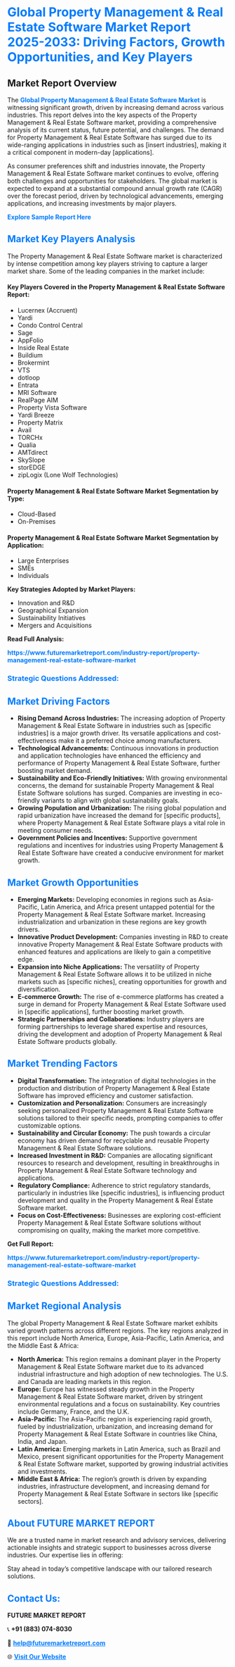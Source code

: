 <h1 style="color: #007BFF;">Global Property Management & Real Estate Software Market Report 2025-2033: Driving Factors, Growth Opportunities, and Key Players</h1>

<section id="overview">
<h2>Market Report Overview</h2>
<p>The <a href="https://www.futuremarketreport.com/industry-report/property-management-real-estate-software-market" style="color: #007BFF; text-decoration: none;"><strong>Global Property Management & Real Estate Software Market</strong></a> is witnessing significant growth, driven by increasing demand across various industries. This report delves into the key aspects of the Property Management & Real Estate Software market, providing a comprehensive analysis of its current status, future potential, and challenges. The demand for Property Management & Real Estate Software has surged due to its wide-ranging applications in industries such as [insert industries], making it a critical component in modern-day [applications].</p>
<p>As consumer preferences shift and industries innovate, the Property Management & Real Estate Software market continues to evolve, offering both challenges and opportunities for stakeholders. The global market is expected to expand at a substantial compound annual growth rate (CAGR) over the forecast period, driven by technological advancements, emerging applications, and increasing investments by major players.</p>
</section>

<section id="overview">
<p><a href="https://www.futuremarketreport.com/request-sample/reportId=57278" style="color: #007BFF; text-decoration: none;"><strong>Explore Sample Report Here</strong></a></p>
</section>

<section id="key-players">
<h2 style="color: #007BFF;">Market Key Players Analysis</h2>
<p>The Property Management & Real Estate Software market is characterized by intense competition among key players striving to capture a larger market share. Some of the leading companies in the market include:</p>
<h4>Key Players Covered in the Property Management & Real Estate Software Report:</h4>
<ul><li>Lucernex (Accruent)</li><li>Yardi</li><li>Condo Control Central</li><li>Sage</li><li>AppFolio</li><li>Inside Real Estate</li><li>Buildium</li><li>Brokermint</li><li>VTS</li><li>dotloop</li><li>Entrata</li><li>MRI Software</li><li>RealPage AIM</li><li>Property Vista Software</li><li>Yardi Breeze</li><li>Property Matrix</li><li>Avail</li><li>TORCHx</li><li>Qualia</li><li>AMTdirect</li><li>SkySlope</li><li>storEDGE</li><li>zipLogix (Lone Wolf Technologies)</li></ul>
<h4>Property Management & Real Estate Software Market Segmentation by Type:</h4>
<ul><li>Cloud-Based</li><li>On-Premises</li></ul>

<h4>Property Management & Real Estate Software Market Segmentation by Application:</h4>
<ul><li>Large Enterprises</li><li>SMEs</li><li>Individuals</li></ul>
<p><strong>Key Strategies Adopted by Market Players:</strong></p>
<ul>
<li>Innovation and R&D</li>
<li>Geographical Expansion</li>
<li>Sustainability Initiatives</li>
<li>Mergers and Acquisitions</li>
</ul>
</section>

<section>
<p><strong>Read Full Analysis: </strong></p><a href="https://www.futuremarketreport.com/industry-report/property-management-real-estate-software-market" style="color: #007BFF; text-decoration: none;"><strong>https://www.futuremarketreport.com/industry-report/property-management-real-estate-software-market</strong></a>
<h3 style="color: #007BFF;">Strategic Questions Addressed:</h3>
</section>

<section id="driving-factors">
<h2 style="color: #007BFF;">Market Driving Factors</h2>
<ul>
<li><strong>Rising Demand Across Industries:</strong> The increasing adoption of Property Management & Real Estate Software in industries such as [specific industries] is a major growth driver. Its versatile applications and cost-effectiveness make it a preferred choice among manufacturers.</li>
<li><strong>Technological Advancements:</strong> Continuous innovations in production and application technologies have enhanced the efficiency and performance of Property Management & Real Estate Software, further boosting market demand.</li>
<li><strong>Sustainability and Eco-Friendly Initiatives:</strong> With growing environmental concerns, the demand for sustainable Property Management & Real Estate Software solutions has surged. Companies are investing in eco-friendly variants to align with global sustainability goals.</li>
<li><strong>Growing Population and Urbanization:</strong> The rising global population and rapid urbanization have increased the demand for [specific products], where Property Management & Real Estate Software plays a vital role in meeting consumer needs.</li>
<li><strong>Government Policies and Incentives:</strong> Supportive government regulations and incentives for industries using Property Management & Real Estate Software have created a conducive environment for market growth.</li>
</ul>
</section>

<section id="growth-opportunities">
<h2 style="color: #007BFF;">Market Growth Opportunities</h2>
<ul>
<li><strong>Emerging Markets:</strong> Developing economies in regions such as Asia-Pacific, Latin America, and Africa present untapped potential for the Property Management & Real Estate Software market. Increasing industrialization and urbanization in these regions are key growth drivers.</li>
<li><strong>Innovative Product Development:</strong> Companies investing in R&D to create innovative Property Management & Real Estate Software products with enhanced features and applications are likely to gain a competitive edge.</li>
<li><strong>Expansion into Niche Applications:</strong> The versatility of Property Management & Real Estate Software allows it to be utilized in niche markets such as [specific niches], creating opportunities for growth and diversification.</li>
<li><strong>E-commerce Growth:</strong> The rise of e-commerce platforms has created a surge in demand for Property Management & Real Estate Software used in [specific applications], further boosting market growth.</li>
<li><strong>Strategic Partnerships and Collaborations:</strong> Industry players are forming partnerships to leverage shared expertise and resources, driving the development and adoption of Property Management & Real Estate Software products globally.</li>
</ul>
</section>

<section id="trending-factors">
<h2 style="color: #007BFF;">Market Trending Factors</h2>
<ul>
<li><strong>Digital Transformation:</strong> The integration of digital technologies in the production and distribution of Property Management & Real Estate Software has improved efficiency and customer satisfaction.</li>
<li><strong>Customization and Personalization:</strong> Consumers are increasingly seeking personalized Property Management & Real Estate Software solutions tailored to their specific needs, prompting companies to offer customizable options.</li>
<li><strong>Sustainability and Circular Economy:</strong> The push towards a circular economy has driven demand for recyclable and reusable Property Management & Real Estate Software solutions.</li>
<li><strong>Increased Investment in R&D:</strong> Companies are allocating significant resources to research and development, resulting in breakthroughs in Property Management & Real Estate Software technology and applications.</li>
<li><strong>Regulatory Compliance:</strong> Adherence to strict regulatory standards, particularly in industries like [specific industries], is influencing product development and quality in the Property Management & Real Estate Software market.</li>
<li><strong>Focus on Cost-Effectiveness:</strong> Businesses are exploring cost-efficient Property Management & Real Estate Software solutions without compromising on quality, making the market more competitive.</li>
</ul>
</section>

<section>
<p><strong>Get Full Report: </strong></p><a href="https://www.futuremarketreport.com/industry-report/property-management-real-estate-software-market" style="color: #007BFF; text-decoration: none;"><strong>https://www.futuremarketreport.com/industry-report/property-management-real-estate-software-market</strong></a>
<h3 style="color: #007BFF;">Strategic Questions Addressed:</h3>
</section>


<section id="regional-analysis">
<h2 style="color: #007BFF;">Market Regional Analysis</h2>
<p>The global Property Management & Real Estate Software market exhibits varied growth patterns across different regions. The key regions analyzed in this report include North America, Europe, Asia-Pacific, Latin America, and the Middle East & Africa:</p>
<ul>
<li><strong>North America:</strong> This region remains a dominant player in the Property Management & Real Estate Software market due to its advanced industrial infrastructure and high adoption of new technologies. The U.S. and Canada are leading markets in this region.</li>
<li><strong>Europe:</strong> Europe has witnessed steady growth in the Property Management & Real Estate Software market, driven by stringent environmental regulations and a focus on sustainability. Key countries include Germany, France, and the U.K.</li>
<li><strong>Asia-Pacific:</strong> The Asia-Pacific region is experiencing rapid growth, fueled by industrialization, urbanization, and increasing demand for Property Management & Real Estate Software in countries like China, India, and Japan.</li>
<li><strong>Latin America:</strong> Emerging markets in Latin America, such as Brazil and Mexico, present significant opportunities for the Property Management & Real Estate Software market, supported by growing industrial activities and investments.</li>
<li><strong>Middle East & Africa:</strong> The region’s growth is driven by expanding industries, infrastructure development, and increasing demand for Property Management & Real Estate Software in sectors like [specific sectors].</li>
</ul>
</section>

<footer>
<h2 style="color: #007BFF;">About FUTURE MARKET REPORT</h2>
<p>We are a trusted name in market research and advisory services, delivering actionable insights and strategic support to businesses across diverse industries. Our expertise lies in offering:</p>

<p>Stay ahead in today’s competitive landscape with our tailored research solutions.</p>

<h2 style="color: #007BFF;">Contact Us:</h2>
<p><strong>FUTURE MARKET REPORT</strong></p>
<p>📞 <strong>+91 (883) 074-8030</strong></p>
<p>📧 <strong><a href="mailto:help@futuremarketreport.com" style="color: #007BFF;">help@futuremarketreport.com</a></strong></p>
<p>🌐 <strong><a href="https://www.futuremarketreport.com/" style="color: #007BFF;">Visit Our Website</a></strong></p>
</footer>